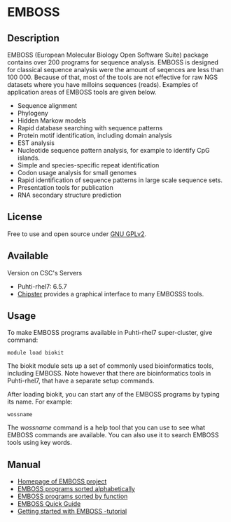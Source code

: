 # EMBOSS

## Description


EMBOSS (European Molecular Biology Open Software Suite) package contains over 200 programs for sequence analysis. 
EMBOSS is designed for classical sequence analysis were the amount of seqences are less than 100 000. Because of that, 
most of the tools are not effective for raw NGS datasets where you have milloins sequences (reads).
Examples of application areas of EMBOSS tools are given below.

*    Sequence alignment
*    Phylogeny
*    Hidden Markow models
*    Rapid database searching with sequence patterns
*    Protein motif identification, including domain analysis
*    EST analysis
*    Nucleotide sequence pattern analysis, for example to identify CpG islands.
*    Simple and species-specific repeat identification
*    Codon usage analysis for small genomes
*    Rapid identification of sequence patterns in large scale sequence sets.
*    Presentation tools for publication
*    RNA secondary structure prediction

## License

Free to use and open source under [GNU GPLv2](https://www.gnu.org/licenses/old-licenses/gpl-2.0.html).

## Available

Version on CSC's Servers

-   Puhti-rhel7: 6.5.7
-   [Chipster](https://chipster.csc.fi) provides a graphical interface to many EMBOSSS tools.
## Usage

To make EMBOSS programs available in Puhti-rhel7 super-cluster, give command:

```text
module load biokit
```

The biokit module sets up a set of commonly used bioinformatics tools, including EMBOSS. Note however that there are bioinformatics tools in Puhti-rhel7, that have a separate setup commands.

After loading biokit, you can start any of the EMBOSS programs by typing its name. For example:
```text
wossname
```
The _wossname_ command is a help tool that you can use to see what EMBOSS commands are available. You can also use it to search EMBOSS tools using key words.


## Manual

*    [Homepage of EMBOSS project](http://emboss.open-bio.org/)
*    [EMBOSS programs sorted alphabetically](https://extras.csc.fi/emboss/doc/programs/html/index.html)
*    [EMBOSS programs sorted by function](https://extras.csc.fi/emboss/doc/programs/html/groups.html)
*    [EMBOSS Quick Guide](https://extras.csc.fi/emboss/emboss_qg.pdf)
*    [Getting started with EMBOSS -tutorial](http://emboss.sourceforge.net/docs/emboss_tutorial/emboss_tutorial.html)


